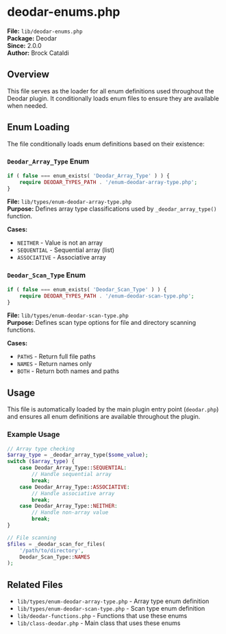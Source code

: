 # deodar-enums.php

**File:** `lib/deodar-enums.php`  
**Package:** Deodar  
**Since:** 2.0.0  
**Author:** Brock Cataldi  

## Overview

This file serves as the loader for all enum definitions used throughout the Deodar plugin. It conditionally loads enum files to ensure they are available when needed.

## Enum Loading

The file conditionally loads enum definitions based on their existence:

### `Deodar_Array_Type` Enum

```php
if ( false === enum_exists( 'Deodar_Array_Type' ) ) {
    require DEODAR_TYPES_PATH . '/enum-deodar-array-type.php';
}
```

**File:** `lib/types/enum-deodar-array-type.php`  
**Purpose:** Defines array type classifications used by `_deodar_array_type()` function.

**Cases:**
- `NEITHER` - Value is not an array
- `SEQUENTIAL` - Sequential array (list)
- `ASSOCIATIVE` - Associative array

### `Deodar_Scan_Type` Enum

```php
if ( false === enum_exists( 'Deodar_Scan_Type' ) ) {
    require DEODAR_TYPES_PATH . '/enum-deodar-scan-type.php';
}
```

**File:** `lib/types/enum-deodar-scan-type.php`  
**Purpose:** Defines scan type options for file and directory scanning functions.

**Cases:**
- `PATHS` - Return full file paths
- `NAMES` - Return names only
- `BOTH` - Return both names and paths

## Usage

This file is automatically loaded by the main plugin entry point (`deodar.php`) and ensures all enum definitions are available throughout the plugin.

### Example Usage

```php
// Array type checking
$array_type = _deodar_array_type($some_value);
switch ($array_type) {
    case Deodar_Array_Type::SEQUENTIAL:
        // Handle sequential array
        break;
    case Deodar_Array_Type::ASSOCIATIVE:
        // Handle associative array
        break;
    case Deodar_Array_Type::NEITHER:
        // Handle non-array value
        break;
}

// File scanning
$files = _deodar_scan_for_files(
    '/path/to/directory',
    Deodar_Scan_Type::NAMES
);
```

## Related Files

- `lib/types/enum-deodar-array-type.php` - Array type enum definition
- `lib/types/enum-deodar-scan-type.php` - Scan type enum definition
- `lib/deodar-functions.php` - Functions that use these enums
- `lib/class-deodar.php` - Main class that uses these enums
